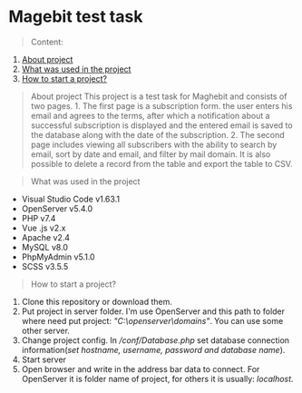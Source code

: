 # **Magebit test task**

> Content:
  1. [About project](https://github.com/Kythadrin/magebit/README.md#8)
  2. [What was used in the project](https://github.com/Kythadrin/magebit/README.md#13)
  3. [How to start a project?](https://github.com/Kythadrin/magebit/README.md#23)

> About project
  This project is a test task for Maghebit and consists of two pages.
    1. The first page is a subscription form. the user enters his email and agrees to the terms, after which a notification about a successful subscription is displayed and the entered email is saved to the database along with the date of the subscription.
    2. The second page includes viewing all subscribers with the ability to search by email, sort by date and email, and filter by mail domain. It is also possible to delete a record from the table and export the table to CSV.

> What was used in the project
  - Visual Studio Code v1.63.1
  - OpenServer v5.4.0
  - PHP v7.4
  - Vue .js v2.x
  - Apache v2.4
  - MySQL v8.0
  - PhpMyAdmin v5.1.0
  - SCSS v3.5.5
 
> How to start a project?
  1. Clone this repository or download them.
  2. Put project in server folder. I'm use OpenServer and this path to folder where need put project: *"C:\openserver\domains\"*. You can use some other server.
  3. Change project config. In */conf/Database.php* set database connection information(*set hostname, username, password and database name*).
  4. Start server
  5. Open browser and write in the address bar data to connect. For OpenServer it is folder name of project, for others it is usually: *localhost*.
